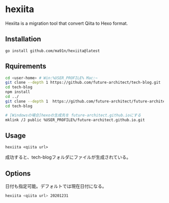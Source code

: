 # hexiita

Hexiita is a migration tool that convert Qiita to Hexo format.

## Installation

```
go install github.com/ma91n/hexiita@latest
```

## Rquirements

```sh
cd <user-home> # Win:%USER_PROFILE% Mac:~
git clone --depth 1 https://github.com/future-architect/tech-blog.git
cd tech-blog
npm install
cd ../
git clone --depth 1  https://github.com/future-architect/future-architect.github.io.git
cd tech-blog

# [Windowsの場合]hexoの生成先を future-architect.github.ioにする
mklink /J public %USER_PROFILE%/future-architect.github.io.git
```

## Usage

```
hexiita <qiita url>
```

成功すると、tech-blogフォルダにファイルが生成されている。

## Options

日付も指定可能。デフォルトでは現在日付になる。

```sh
hexiita <qiita url> 20201231
```

